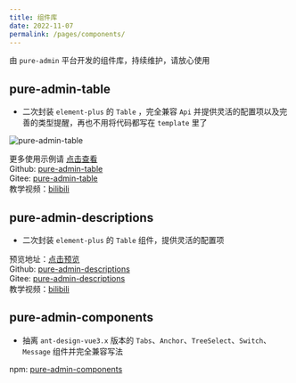 ```yaml
---
title: 组件库
date: 2022-11-07
permalink: /pages/components/
---
```


由 `pure-admin` 平台开发的组件库，持续维护，请放心使用

## pure-admin-table

- 二次封装 `element-plus` 的 `Table` ，完全兼容 `Api` 并提供灵活的配置项以及完善的类型提醒，再也不用将代码都写在 `template` 里了

![pure-admin-table](~@alias/img/guide/pure-admin-table.gif)

更多使用示例请 [点击查看](https://yiming_chang.gitee.io/vue-pure-admin/#/pure-table/index?username=sso&roles=admin&accessToken=eyJhbGciOiJIUzUxMiJ9.admin)  
Github: [pure-admin-table](https://github.com/xiaoxian521/pure-admin-table)  
Gitee: [pure-admin-table](https://gitee.com/yiming_chang/pure-admin-table)  
教学视频：[bilibili](https://www.bilibili.com/video/BV1MN4y1G7PW/)

## pure-admin-descriptions

- 二次封装 `element-plus` 的 `Table` 组件，提供灵活的配置项

预览地址：[点击预览](https://xiaoxian521.github.io/pure-admin-descriptions)  
Github: [pure-admin-descriptions](https://github.com/xiaoxian521/pure-admin-descriptions)  
Gitee: [pure-admin-descriptions](https://gitee.com/yiming_chang/pure-admin-descriptions)  
教学视频：[bilibili](https://www.bilibili.com/video/BV1PB4y1x7Gn/)

## pure-admin-components

- 抽离 `ant-design-vue3.x` 版本的 `Tabs`、`Anchor`、`TreeSelect`、`Switch`、`Message` 组件并完全兼容写法

npm: [pure-admin-components](https://www.npmjs.com/package/@pureadmin/components)
